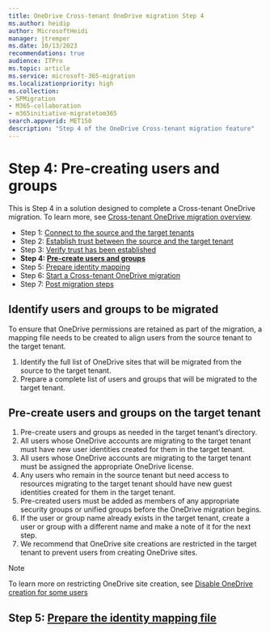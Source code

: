 ```yaml
---
title: OneDrive Cross-tenant OneDrive migration Step 4
ms.author: heidip
author: MicrosoftHeidi
manager: jtremper
ms.date: 10/13/2023
recommendations: true
audience: ITPro
ms.topic: article
ms.service: microsoft-365-migration
ms.localizationpriority: high
ms.collection: 
- SPMigration
- M365-collaboration
- m365initiative-migratetom365
search.appverid: MET150
description: "Step 4 of the OneDrive Cross-tenant migration feature"
---
```


# Step 4: Pre-creating users and groups

This is Step 4 in a solution designed to complete a Cross-tenant OneDrive migration. To learn more, see [Cross-tenant OneDrive migration overview](cross-tenant-onedrive-migration.md).

- Step 1: [Connect to the source and the target tenants](cross-tenant-onedrive-migration-step1.md)
- Step 2: [Establish trust between the source and the target tenant](cross-tenant-onedrive-migration-step2.md) 
- Step 3: [Verify trust has been established](cross-tenant-onedrive-migration-step3.md) 
- **Step 4: [Pre-create users and groups](cross-tenant-onedrive-migration-step4.md)**  
- Step 5: [Prepare identity mapping](cross-tenant-onedrive-migration-step5.md)
- Step 6: [Start a Cross-tenant OneDrive migration](cross-tenant-onedrive-migration-step6.md)
- Step 7: [Post migration steps](cross-tenant-onedrive-migration-step7.md)


## Identify users and groups to be migrated

To ensure that OneDrive permissions are retained as part of the migration, a mapping file needs to be created to align users from the source tenant to the target tenant.

1. Identify the full list of OneDrive sites that will be migrated from the source to the target tenant.
2. Prepare a complete list of users and groups that will be migrated to the target tenant.

## Pre-create users and groups on the target tenant

1. Pre-create users and groups as needed in the target tenant’s directory.
2. All users whose OneDrive accounts are migrating to the target tenant must have new user identities created for them in the target tenant.
3. All users whose OneDrive accounts are migrating to the target tenant must be assigned the appropriate OneDrive license.
4. Any users who remain in the source tenant but need access to resources migrating to the target tenant should have new guest identities created for them in the target tenant.
5. Pre-created users must be added as members of any appropriate security groups or unified groups before the OneDrive migration begins. 
6. If the user or group name already exists in the target tenant, create a user or group with a different name and make a note of it for the next step.
7. We recommend that OneDrive site creations are restricted in the target tenant to prevent users from creating OneDrive sites.

>[!Note]
>To learn more on restricting OneDrive site creation, see [Disable OneDrive creation for some users](/sharepoint/manage-user-profiles#disable-onedrive-creation-for-some-users)

## Step 5: [Prepare the identity mapping file](cross-tenant-onedrive-migration-step5.md)
